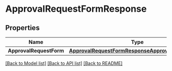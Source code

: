 # ApprovalRequestFormResponse

## Properties

Name | Type | Description | Notes
------------ | ------------- | ------------- | -------------
**ApprovalRequestForm** | [**ApprovalRequestFormResponseApprovalRequestForm**](approvalRequestFormResponse_approval_request_form.md) |  | 

[[Back to Model list]](../README.md#documentation-for-models) [[Back to API list]](../README.md#documentation-for-api-endpoints) [[Back to README]](../README.md)


